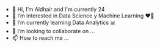 - 👋 Hi, I’m Aldhair and I'm currently 24 
- 👀 I’m interested in Data Science y Machine Learning ❤️🤖
- 🌱 I’m currently learning Data Analytics 📊
- 💞️ I’m looking to collaborate on ...
- 📫 How to reach me ...

<!---
shinobu-11/shinobu-11 is a ✨ special ✨ repository because its `README.md` (this file) appears on your GitHub profile.
You can click the Preview link to take a look at your changes.
--->
